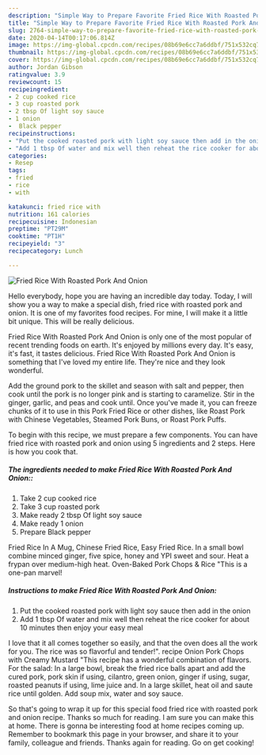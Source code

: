 ```yaml
---
description: "Simple Way to Prepare Favorite Fried Rice With Roasted Pork And Onion"
title: "Simple Way to Prepare Favorite Fried Rice With Roasted Pork And Onion"
slug: 2764-simple-way-to-prepare-favorite-fried-rice-with-roasted-pork-and-onion
date: 2020-04-14T00:17:06.814Z
image: https://img-global.cpcdn.com/recipes/08b69e6cc7a6ddbf/751x532cq70/fried-rice-with-roasted-pork-and-onion-recipe-main-photo.jpg
thumbnail: https://img-global.cpcdn.com/recipes/08b69e6cc7a6ddbf/751x532cq70/fried-rice-with-roasted-pork-and-onion-recipe-main-photo.jpg
cover: https://img-global.cpcdn.com/recipes/08b69e6cc7a6ddbf/751x532cq70/fried-rice-with-roasted-pork-and-onion-recipe-main-photo.jpg
author: Jordan Gibson
ratingvalue: 3.9
reviewcount: 15
recipeingredient:
- 2 cup cooked rice
- 3 cup roasted pork
- 2 tbsp Of light soy sauce
- 1 onion
-  Black pepper
recipeinstructions:
- "Put the cooked roasted pork with light soy sauce then add in the onion"
- "Add 1 tbsp Of water and mix well then reheat the rice cooker for about 10 minutes then enjoy your easy meal"
categories:
- Resep
tags:
- fried
- rice
- with

katakunci: fried rice with
nutrition: 161 calories
recipecuisine: Indonesian
preptime: "PT29M"
cooktime: "PT1H"
recipeyield: "3"
recipecategory: Lunch

---
```



![Fried Rice With Roasted Pork And Onion](https://img-global.cpcdn.com/recipes/08b69e6cc7a6ddbf/751x532cq70/fried-rice-with-roasted-pork-and-onion-recipe-main-photo.jpg)

Hello everybody, hope you are having an incredible day today. Today, I will show you a way to make a special dish, fried rice with roasted pork and onion. It is one of my favorites food recipes. For mine, I will make it a little bit unique. This will be really delicious.

Fried Rice With Roasted Pork And Onion is only one of the most popular of recent trending foods on earth. It's enjoyed by millions every day. It's easy, it's fast, it tastes delicious. Fried Rice With Roasted Pork And Onion is something that I've loved my entire life. They're nice and they look wonderful.

Add the ground pork to the skillet and season with salt and pepper, then cook until the pork is no longer pink and is starting to caramelize. Stir in the ginger, garlic, and peas and cook until. Once you&#39;ve made it, you can freeze chunks of it to use in this Pork Fried Rice or other dishes, like Roast Pork with Chinese Vegetables, Steamed Pork Buns, or Roast Pork Puffs.


To begin with this recipe, we must prepare a few components. You can have fried rice with roasted pork and onion using 5 ingredients and 2 steps. Here is how you cook that.

##### The ingredients needed to make Fried Rice With Roasted Pork And Onion::

1. Take 2 cup cooked rice
1. Take 3 cup roasted pork
1. Make ready 2 tbsp Of light soy sauce
1. Make ready 1 onion
1. Prepare  Black pepper


Fried Rice In A Mug, Chinese Fried Rice, Easy Fried Rice. In a small bowl combine minced ginger, five spice, honey and YPI sweet and sour. Heat a frypan over medium-high heat. Oven-Baked Pork Chops &amp; Rice &#34;This is a one-pan marvel! 

##### Instructions to make Fried Rice With Roasted Pork And Onion:

1. Put the cooked roasted pork with light soy sauce then add in the onion
1. Add 1 tbsp Of water and mix well then reheat the rice cooker for about 10 minutes then enjoy your easy meal


I love that it all comes together so easily, and that the oven does all the work for you. The rice was so flavorful and tender!&#34;. recipe Onion Pork Chops with Creamy Mustard &#34;This recipe has a wonderful combination of flavors. For the salad: In a large bowl, break the fried rice balls apart and add the cured pork, pork skin if using, cilantro, green onion, ginger if using, sugar, roasted peanuts if using, lime juice and. In a large skillet, heat oil and saute rice until golden. Add soup mix, water and soy sauce. 

So that's going to wrap it up for this special food fried rice with roasted pork and onion recipe. Thanks so much for reading. I am sure you can make this at home. There is gonna be interesting food at home recipes coming up. Remember to bookmark this page in your browser, and share it to your family, colleague and friends. Thanks again for reading. Go on get cooking!
